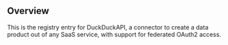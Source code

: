 ## Overview

This is the registry entry for DuckDuckAPI, a connector to create a data product out of any SaaS service, with support for federated OAuth2 access.



